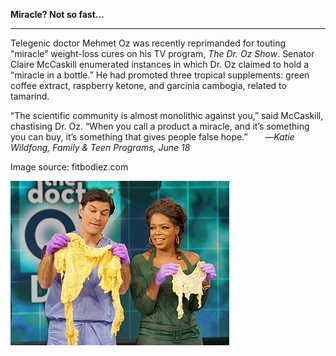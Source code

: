 **Miracle? Not so fast…**

****

Telegenic doctor Mehmet Oz was recently reprimanded for touting “miracle” weight-loss cures on his TV program, *The Dr. Oz Show*. Senator Claire McCaskill enumerated instances in which Dr. Oz claimed to hold a “miracle in a bottle.” He had promoted three tropical supplements: green coffee extract, raspberry ketone, and garcinia cambogia, related to tamarind. 

“The scientific community is almost monolithic against you,” said McCaskill, chastising Dr. Oz. “When you call a product a miracle, and it’s something you can buy, it’s something that gives people false hope.”
       —*Katie Wildfong, Family & Teen Programs, June 18*

Image source: fitbodiez.com

![](../images/14-06-19_2002.134_DrOzEDIT-1.jpg)
